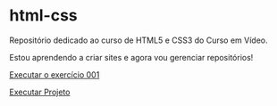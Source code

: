 # html-css
 Repositório dedicado ao curso de HTML5 e CSS3 do Curso em Vídeo.

Estou aprendendo a criar sites e agora vou gerenciar repositórios!

<a href="https://devcapelli.github.io//html-css/exercicios/ex001/index.html" target="_blank">Executar o exercício 001</a>

<a href="https://devcapelli.github.io/projeto-android/" target="_blank">Executar Projeto</a>